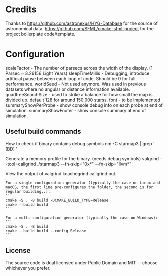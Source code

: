 # Credits
Thanks to
https://github.com/astronexus/HYG-Database for the source of astronomical data.
https://github.com/SFML/cmake-sfml-project for the project boilerplate code/template.

# Configuration

scaleFactor - The number of parsecs across the width of the display. (1 Parsec ~ 3.26156 Light Years)
sleepTimeMillis - Debugging, introduce artificial pause between each loop of code. Should be 0 for full performance.
worldSeed - Not used anymore. Was used in previous datasets where no angular or distance information available.
quadtreeSearchSize - used to strike a balance for how small the map is divided up. default 128 for around 150,000 starss.
font - to be implemented
summaryShowPerProbe - show console debug info on each probe at end of simulation.
summaryShowFooter - show console  summary at end of simulation.

## Useful build commands

How to check if binary contains debug symbols
nm -C starmap3 | grep ' [BD] '

Generate a memory profile for the binary. (needs debug symbols)
valgrind --tool=callgrind ./starmap3 --fn-skip="0x*" --fn-skip="llvm*"

View the output of valgrind
kcachegrind callgrind.out.<PID>

    For a single-configuration generator (typically the case on Linux and macOS, the first line pre-configures the folder, the second is for regular building..):
    ```
    cmake -S . -B build -DCMAKE_BUILD_TYPE=Release
    cmake --build build
    ```

    For a multi-configuration generator (typically the case on Windows):
    ```
    cmake -S . -B build
    cmake --build build --config Release
    ```

## License

The source code is dual licensed under Public Domain and MIT -- choose whichever you prefer.